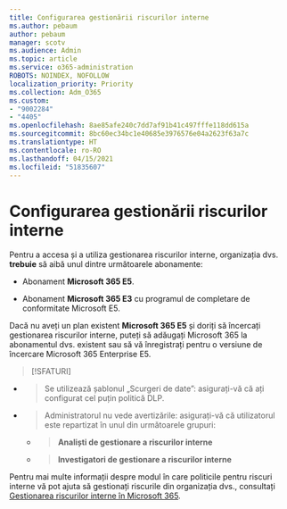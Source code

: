 ```yaml
---
title: Configurarea gestionării riscurilor interne
ms.author: pebaum
author: pebaum
manager: scotv
ms.audience: Admin
ms.topic: article
ms.service: o365-administration
ROBOTS: NOINDEX, NOFOLLOW
localization_priority: Priority
ms.collection: Adm_O365
ms.custom:
- "9002284"
- "4405"
ms.openlocfilehash: 8ae85afe240c7dd7af91b41c497fffe118dd615a
ms.sourcegitcommit: 8bc60ec34bc1e40685e3976576e04a2623f63a7c
ms.translationtype: HT
ms.contentlocale: ro-RO
ms.lasthandoff: 04/15/2021
ms.locfileid: "51835607"
---
```

# <a name="set-up-insider-risk-management"></a>Configurarea gestionării riscurilor interne

Pentru a accesa și a utiliza gestionarea riscurilor interne, organizația dvs. **trebuie** să aibă unul dintre următoarele abonamente:

- Abonament **Microsoft 365 E5**.

- Abonament **Microsoft 365 E3** cu programul de completare de conformitate Microsoft E5.

Dacă nu aveți un plan existent **Microsoft 365 E5** și doriți să încercați gestionarea riscurilor interne, puteți să adăugați Microsoft 365 la abonamentul dvs. existent sau să vă înregistrați pentru o versiune de încercare Microsoft 365 Enterprise E5.

> [!SFATURI]
- > Se utilizează șablonul „Scurgeri de date”: asigurați-vă că ați configurat cel puțin politică DLP.
- > Administratorul nu vede avertizările: asigurați-vă că utilizatorul este repartizat în unul din următoarele grupuri:
    - >**Analiști de gestionare a riscurilor interne**
    - >**Investigatori de gestionare a riscurilor interne**

Pentru mai multe informații despre modul în care politicile pentru riscuri interne vă pot ajuta să gestionați riscurile din organizația dvs., consultați [Gestionarea riscurilor interne în Microsoft 365](https://go.microsoft.com/fwlink/?linkid=2123907).
